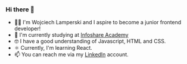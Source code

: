### Hi there 👋

- 🙍‍♂️ I'm Wojciech Lamperski and I aspire to become a junior frontend developer! <br/>
- 📝 I'm currently studying at [Infoshare Academy](https://infoshareacademy.com/) <br/>
- 🤓 I have a good understanding of Javascript, HTML and CSS.
- ⚛️ Currently, I'm learning React. <br/>
- 📫 You can reach me via my [LinkedIn](https://www.linkedin.com/in/wojciech-lamperski/) account. <br/>

<!--
**WojciechLamperski/wojciechlamperski** is a ✨ _special_ ✨ repository because its `README.md` (this file) appears on your GitHub profile.

Here are some ideas to get you started:

- 🔭 I’m currently working on ...
- 🌱 I’m currently learning ...
- 👯 I’m looking to collaborate on ...
- 🤔 I’m looking for help with ...
- 💬 Ask me about ...
- 📫 How to reach me: ...
- 😄 Pronouns: ...
- ⚡ Fun fact: ...
-->
